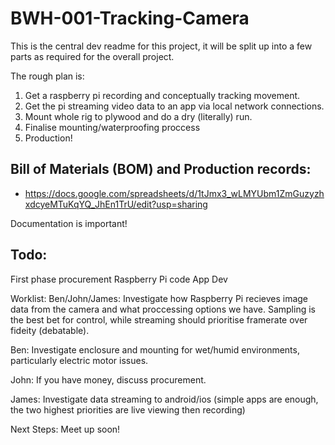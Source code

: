 # BWH-001-Tracking-Camera
This is the central dev readme for this project, it will be split up into a few parts as required for the overall project.

The rough plan is:
1. Get a raspberry pi recording and conceptually tracking movement.
2. Get the pi streaming video data to an app via local network connections.
3. Mount whole rig to plywood and do a dry (literally) run.
4. Finalise mounting/waterproofing proccess
5. Production!


## Bill of Materials (BOM) and Production records:
- https://docs.google.com/spreadsheets/d/1tJmx3_wLMYUbm1ZmGuzyzhxdcyeMTuKqYQ_JhEn1TrU/edit?usp=sharing

Documentation is important!


## Todo:
First phase procurement
Raspberry Pi code
App Dev

Worklist:
Ben/John/James:
Investigate how Raspberry Pi recieves image data from the camera and what proccessing options we have. Sampling is the best bet for control, while streaming should prioritise framerate over fideity (debatable).

Ben:
Investigate enclosure and mounting for wet/humid environments, particularly electric motor issues.

John:
If you have money, discuss procurement.

James:
Investigate data streaming to android/ios (simple apps are enough, the two highest priorities are live viewing then recording)


Next Steps:
Meet up soon!
